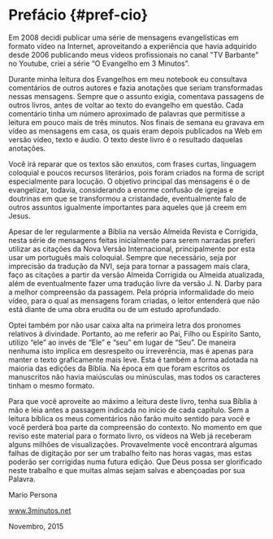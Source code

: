 # **Prefácio** {#pref-cio}

Em 2008 decidi publicar uma série de mensagens evangelísticas em formato vídeo na Internet, aproveitando a experiência que havia adquirido desde 2006 publicando meus vídeos profissionais no canal &quot;TV Barbante&quot; no Youtube, criei a série “O Evangelho em 3 Minutos”.

Durante minha leitura dos Evangelhos em meu notebook eu consultava comentários de outros autores e fazia anotações que seriam transformadas nessas mensagens. Sempre que o assunto exigia, comentava passagens de outros livros, antes de voltar ao texto do evangelho em questão. Cada comentário tinha um número aproximado de palavras que permitisse a leitura em pouco mais de três minutos. Nos finais de semana eu gravava em vídeo as mensagens em casa, os quais eram depois publicados na Web em versão vídeo, texto e áudio. O texto deste livro é o resultado daquelas anotações.

Você irá reparar que os textos são enxutos, com frases curtas, linguagem coloquial e poucos recursos literários, pois foram criados na forma de script especialmente para locução. O objetivo principal das mensagens é o de evangelizar, todavia, considerando a enorme confusão de igrejas e doutrinas em que se transformou a cristandade, eventualmente falo de outros assuntos igualmente importantes para aqueles que já creem em Jesus.

Apesar de ler regularmente a Bíblia na versão Almeida Revista e Corrigida, nesta série de mensagens feitas inicialmente para serem narradas preferi utilizar as citações da Nova Versão Internacional, principalmente por esta usar um português mais coloquial. Sempre que necessário, seja por imprecisão da tradução da NVI, seja para tornar a passagem mais clara, faço as citações a partir da versão Almeida Corrigida ou Almeida atualizada, além de eventualmente fazer uma tradução livre da versão J. N. Darby para a melhor compreensão da passagem. Pela própria informalidade do meio vídeo, para o qual as mensagens foram criadas, o leitor entenderá que não está diante de uma obra erudita ou de um estudo aprofundado.

Optei também por não usar caixa alta na primeira letra dos pronomes relativos à divindade. Portanto, ao me referir ao Pai, Filho ou Espírito Santo, utilizo “ele” ao invés de “Ele” e “seu” em lugar de “Seu”. De maneira nenhuma isto implica em desrespeito ou irreverência, mas é apenas para manter o texto graficamente mais leve. Esta é também a forma adotada na maioria das edições da Bíblia. Na época em que foram escritos os manuscritos não havia maiúsculas ou minúsculas, mas todos os caracteres tinham o mesmo formato.

Para que você aproveite ao máximo a leitura deste livro, tenha sua Bíblia à mão e leia antes a passagem indicada no início de cada capítulo. Sem a leitura bíblica os meus comentários não farão muito sentido para você e você perderá boa parte da compreensão do contexto. No momento em que reviso este material para o formato livro, os vídeos na Web já receberam alguns milhões de visualizações. Provavelmente você encontrará algumas falhas de digitação por ser um trabalho feito nas horas vagas, mas estas poderão ser corrigidas numa futura edição. Que Deus possa ser glorificado neste trabalho e que muitas almas sejam salvas e abençoadas por sua Palavra.

Mario Persona

www.3minutos.net

Novembro, 2015